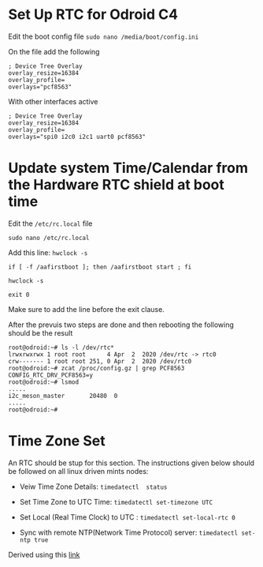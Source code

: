 # Set Up RTC for Odroid C4 

Edit the boot config file 
`sudo nano /media/boot/config.ini`

On the file add the following 
```
; Device Tree Overlay
overlay_resize=16384
overlay_profile=
overlays="pcf8563"
```
With other interfaces active 
```
; Device Tree Overlay
overlay_resize=16384
overlay_profile=
overlays="spi0 i2c0 i2c1 uart0 pcf8563"
```

# Update system Time/Calendar from the Hardware RTC shield at boot time
Edit the `/etc/rc.local` file 

`sudo nano /etc/rc.local`

Add this line: `hwclock -s`
```
if [ -f /aafirstboot ]; then /aafirstboot start ; fi
 
hwclock -s
 
exit 0
```

Make sure to add the line before the exit clause.

After the prevuis two steps are done and then rebooting the following should be the result 
```
root@odroid:~# ls -l /dev/rtc*
lrwxrwxrwx 1 root root      4 Apr  2  2020 /dev/rtc -> rtc0
crw------- 1 root root 251, 0 Apr  2  2020 /dev/rtc0
root@odroid:~# zcat /proc/config.gz | grep PCF8563
CONFIG_RTC_DRV_PCF8563=y
root@odroid:~# lsmod
.....
i2c_meson_master       20480  0
.....
root@odroid:~#
```

# Time Zone Set 

An RTC should be stup for this section. The instructions given below should be followed on all linux driven mints nodes:

- Veiw Time Zone Details:
```timedatectl  status```

- Set Time Zone to UTC Time: 
```timedatectl set-timezone UTC```

- Set Local (Real Time Clock) to UTC :
```timedatectl set-local-rtc 0```

- Sync with remote NTP(Network Time Protocol) server:
```timedatectl set-ntp true```


Derived using this [link](https://www.tecmint.com/set-time-timezone-and-synchronize-time-using-timedatectl-command/)
